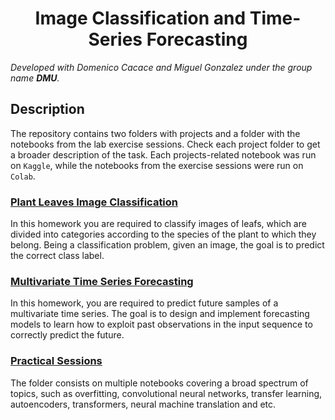 <h1 align="center"> Image Classification and Time-Series Forecasting</h1>

*Developed with Domenico Cacace and Miguel Gonzalez under the group name **DMU**.*

## Description 

The repository contains two folders with projects and a folder with the notebooks from the lab exercise sessions. Check each project folder to get a broader description of the task. Each projects-related notebook was run on `Kaggle`, while the notebooks from the exercise sessions were run on `Colab`.


### [Plant Leaves Image Classification](Plant-Leaves-Image-Classification/)
In this homework you are required to classify images of leafs, which are divided into categories according to the species of the plant to which they belong. Being a classification problem, given an image, the goal is to predict the correct class label.

### [Multivariate Time Series Forecasting](Multivariate-Time-Series-Forecasting/)
In this homework, you are required to predict future samples of a multivariate time series. The goal is to design and implement forecasting models to learn how to exploit past observations in the input sequence to correctly predict the future.

### [Practical Sessions](Practical-Sessions/)
The folder consists on multiple notebooks covering a broad spectrum of topics, such as overfitting, convolutional neural networks, transfer learning, autoencoders, transformers, neural machine translation and etc.
